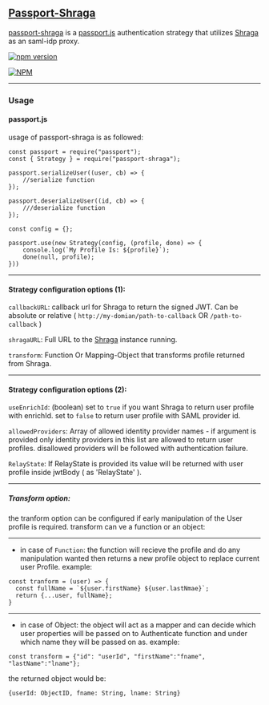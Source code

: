 ## [Passport-Shraga](https://shragauser.github.io/passport-shraga/#/)
[passport-shraga](https://github.com/ShragaUser/passport-shraga) is a [passport.js](http://www.passportjs.org/) authentication strategy that utilizes [Shraga](https://shragauser.github.io/adfs-proxy-shraga/) as an saml-idp proxy. 

[![npm version](https://badge.fury.io/js/passport-shraga.svg)](https://badge.fury.io/js/passport-shraga)

[![NPM](https://nodei.co/npm/passport-shraga.png)](https://nodei.co/npm/passport-shraga/)

---

### Usage
#### passport.js

usage of passport-shraga is as followed:

```
const passport = require("passport");
const { Strategy } = require("passport-shraga");

passport.serializeUser((user, cb) => {
    //serialize function
});

passport.deserializeUser((id, cb) => {
    ///deserialize function
});

const config = {};

passport.use(new Strategy(config, (profile, done) => {
    console.log(`My Profile Is: ${profile}`);
    done(null, profile);
}))
```

----

#### Strategy configuration options (1):
```callbackURL```: callback url for Shraga to return the signed JWT. Can be absolute or relative ( ```http://my-domian/path-to-callback``` OR ```/path-to-callback``` )

```shragaURL```: Full URL to the [Shraga](https://shragauser.github.io/adfs-proxy-shraga/) instance running.

```transform```: Function Or Mapping-Object that transforms profile returned from Shraga. 

----

#### Strategy configuration options (2):
```useEnrichId```: (boolean) set to ```true``` if you want Shraga to return user profile with enrichId. set to ```false``` to return user profile with SAML provider id.

```allowedProviders```: Array of allowed identity provider names - if argument is provided only identity providers in this list are allowed to return user profiles. disallowed providers will be followed with authentication failure.

```RelayState```: If RelayState is provided its value will be returned with user profile inside jwtBody ( as 'RelayState' ).

----

##### Transform option:
the tranform option can be configured if early manipulation of the User profile is required. 
transform can ve a function or an object:

----

* in case of ```Function```: the function will recieve the profile and do any manipulation wanted then returns a new profile object to replace current user Profile. example: 
```
const tranform = (user) => {
  const fullName = `${user.firstName} ${user.lastNmae}`;
  return {...user, fullName};
}
```

----

* in case of Object: the object will act as a mapper and can decide which user properties will be passed on to Authenticate function and under which name they will be passed on as. example:
```
const transform = {"id": "userId", "firstName":"fname", "lastName":"lname"};
```
the returned object would be: 
```
{userId: ObjectID, fname: String, lname: String}
```
